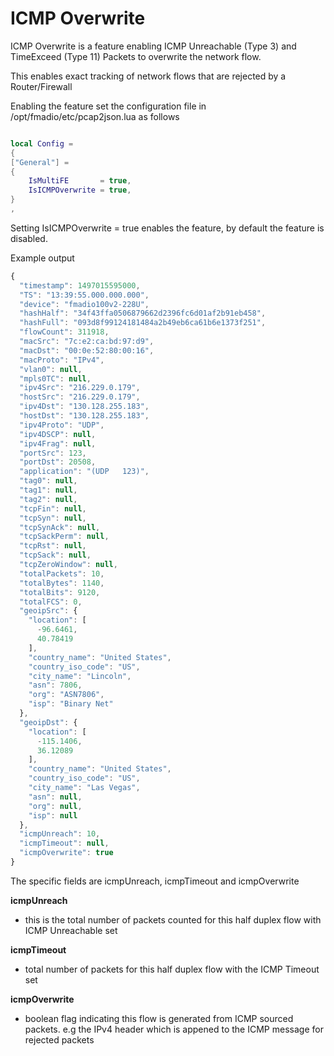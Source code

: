 # ICMP Overwrite

ICMP Overwrite is a feature enabling ICMP Unreachable \(Type 3\) and TimeExceed \(Type 11\) Packets to overwrite the network flow.

This enables exact tracking of network flows that are rejected by a Router/Firewall 

Enabling the feature set the configuration file in /opt/fmadio/etc/pcap2json.lua as follows

```lua

local Config =
{
["General"] =
{
    IsMultiFE       = true,
    IsICMPOverwrite = true,
}
,
```

Setting IsICMPOverwrite = true enables the feature, by default the feature is disabled.

Example output 

```javascript
{
  "timestamp": 1497015595000,
  "TS": "13:39:55.000.000.000",
  "device": "fmadio100v2-228U",
  "hashHalf": "34f43ffa0506879662d2396fc6d01af2b91eb458",
  "hashFull": "093d8f99124181484a2b49eb6ca61b6e1373f251",
  "flowCount": 311918,
  "macSrc": "7c:e2:ca:bd:97:d9",
  "macDst": "00:0e:52:80:00:16",
  "macProto": "IPv4",
  "vlan0": null,
  "mpls0TC": null,
  "ipv4Src": "216.229.0.179",
  "hostSrc": "216.229.0.179",
  "ipv4Dst": "130.128.255.183",
  "hostDst": "130.128.255.183",
  "ipv4Proto": "UDP",
  "ipv4DSCP": null,
  "ipv4Frag": null,
  "portSrc": 123,
  "portDst": 20508,
  "application": "(UDP   123)",
  "tag0": null,
  "tag1": null,
  "tag2": null,
  "tcpFin": null,
  "tcpSyn": null,
  "tcpSynAck": null,
  "tcpSackPerm": null,
  "tcpRst": null,
  "tcpSack": null,
  "tcpZeroWindow": null,
  "totalPackets": 10,
  "totalBytes": 1140,
  "totalBits": 9120,
  "totalFCS": 0,
  "geoipSrc": {
    "location": [
      -96.6461,
      40.78419
    ],
    "country_name": "United States",
    "country_iso_code": "US",
    "city_name": "Lincoln",
    "asn": 7806,
    "org": "ASN7806",
    "isp": "Binary Net"
  },
  "geoipDst": {
    "location": [
      -115.1406,
      36.12089
    ],
    "country_name": "United States",
    "country_iso_code": "US",
    "city_name": "Las Vegas",
    "asn": null,
    "org": null,
    "isp": null
  },
  "icmpUnreach": 10,
  "icmpTimeout": null,
  "icmpOverwrite": true
}

```

The specific fields are icmpUnreach, icmpTimeout and icmpOverwrite

**icmpUnreach**

* this is the total number of packets counted for this half duplex flow with ICMP Unreachable set

**icmpTimeout**

* total number of packets for this half duplex flow with the ICMP Timeout set

**icmpOverwrite**

* boolean flag indicating this flow is generated from ICMP sourced packets. e.g the IPv4 header which is appened to the ICMP message for rejected packets




